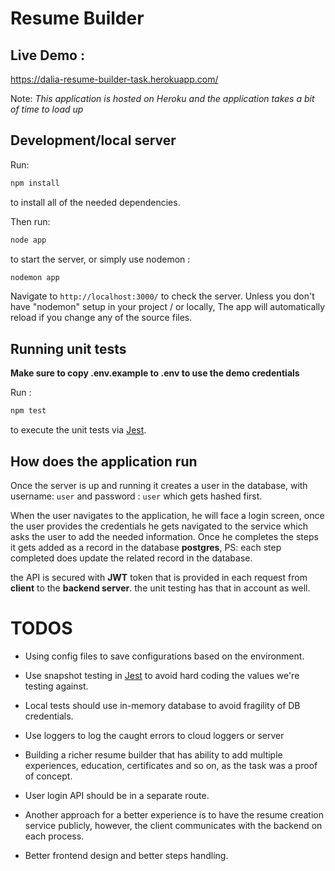 # Resume Builder

## Live Demo :

https://dalia-resume-builder-task.herokuapp.com/


Note: *This application is hosted on Heroku and the application takes a bit of time to load up*

## Development/local server

Run:

 ```bash
npm install
``` 


to install all of the needed dependencies.

Then run:

 ```bash
node app
``` 

to start the server, 
or simply use nodemon :  

```bash
nodemon app
```

Navigate to `http://localhost:3000/` to check the server.
Unless you don't have "nodemon" setup in your project / or locally, The app will automatically reload if you change any of the source files.

## Running unit tests

**Make sure to copy .env.example to .env to use the demo credentials**

Run :

```bash
npm test
```



to execute the unit tests via [Jest](https://jestjs.io/).

## How does the application run 

Once the server is up and running it creates a user in the database, with username: `user` and password : `user` which gets hashed first.

When the user navigates to the application, he will face a login screen,
once the user provides the credentials he gets navigated to the service which asks the user to add the needed information.
Once he completes the steps it gets added as a record in the database **postgres**, PS: each step completed does update the related record in the database.

the API is secured with **JWT** token that is provided in each request from **client** to the **backend server**.
the unit testing has that in account as well.

# TODOS

- Using config files to save configurations based on the environment.

- Use snapshot testing in [Jest](https://jestjs.io/) to avoid hard coding the values we're testing against.

- Local tests should use in-memory database to avoid fragility of DB credentials.

- Use loggers to log the caught errors to cloud loggers or server

- Building a richer resume builder that has ability to add multiple experiences, education,  certificates and so on, as the task was a proof of concept.

- User login API should be in a separate route.

- Another approach for a better experience is to have the resume creation service publicly, however, the client communicates with the backend on each process.

- Better frontend design and better steps handling.